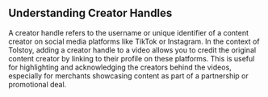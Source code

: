 ## Understanding Creator Handles

A creator handle refers to the username or unique identifier of a content creator on social media platforms like TikTok or Instagram. In the context of Tolstoy, adding a creator handle to a video allows you to credit the original content creator by linking to their profile on these platforms. This is useful for highlighting and acknowledging the creators behind the videos, especially for merchants showcasing content as part of a partnership or promotional deal.